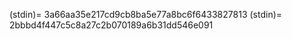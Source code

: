 (stdin)= 3a66aa35e217cd9cb8ba5e77a8bc6f6433827813
(stdin)= 2bbbd4f447c5c8a27c2b070189a6b31dd546e091
